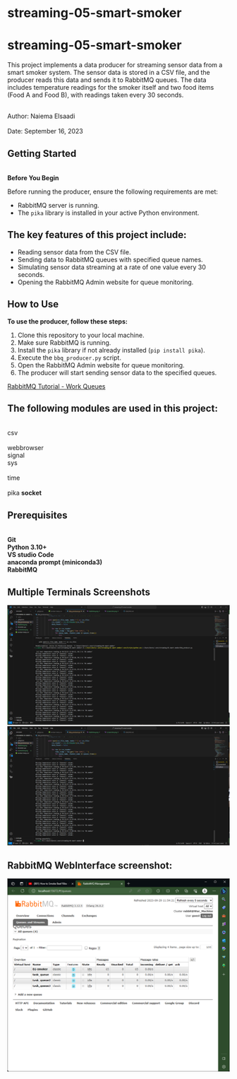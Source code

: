 # streaming-05-smart-smoker
# streaming-05-smart-smoker
This project implements a data producer for streaming sensor data from a smart smoker system. The sensor data is stored in a CSV file, and the producer reads this data and sends it to RabbitMQ queues. The data includes temperature readings for the smoker itself and two food items (Food A and Food B), with readings taken every 30 seconds.

<br>Author: Naiema Elsaadi</br>
<br>Date: September 16, 2023</br>


## Getting Started

 <br><B> Before You Begin </b></br>
 
Before running the producer, ensure the following requirements are met:

- RabbitMQ server is running.
- The `pika` library is installed in your active Python environment.

## The key features of this project include:

- Reading sensor data from the CSV file.
- Sending data to RabbitMQ queues with specified queue names.
- Simulating sensor data streaming at a rate of one value every 30 seconds.
- Opening the RabbitMQ Admin website for queue monitoring.


## How to Use

**To use the producer, follow these steps:**

1. Clone this repository to your local machine.
2. Make sure RabbitMQ is running.
3. Install the `pika` library if not already installed (`pip install pika`).
4. Execute the `bbq_producer.py` script.
5. Open the RabbitMQ Admin website for queue monitoring.
6. The producer will start sending sensor data to the specified queues.

[RabbitMQ Tutorial - Work Queues](https://www.rabbitmq.com/tutorials/tutorial-two-python.html)


## The following modules are used in this project:
<br> csv	
<br> webbrowser
<br> signal	
<br> sys	
<br> time	
<br> pika
<b>  socket

## Prerequisites
<br>Git
<br>Python 3.10+ 
<br>VS studio Code 
<br>anaconda prompt (miniconda3)
<br>RabbitMQ


## Multiple Terminals Screenshots
![Alt text](<Screenshot 2023-09-29 120115.png>)
![Alt text](<Screenshot 2023-09-29 120347.png>)


## RabbitMQ WebInterface screenshot:
![Alt text](<Screenshot 2023-09-29 115430.png>)











